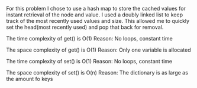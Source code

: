 For this problem I chose to use a hash map to store the cached values for instant retrieval of the node and value. I used a doubly linked list to keep track of the most recently used values and size. This allowed me to quickly set the head(most recently used) and pop that back for removal.

The time complexity of get() is O(1)
Reason: No loops, constant time

The space complexity of get() is O(1)
Reason: Only one variable is allocated


The time complexity of set() is O(1)
Reason: No loops, constant time

The space complexity of set() is O(n)
Reason: The dictionary is as large as the amount fo keys
